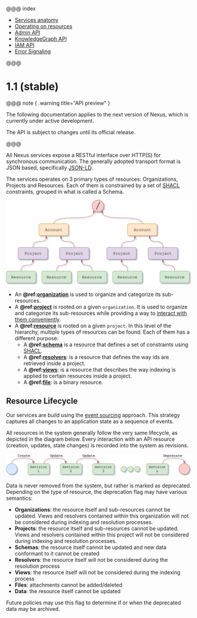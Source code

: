 @@@ index

* [Services anatomy](anatomy.md)
* [Operating on resources](operating-on-resources.md)
* [Admin API](admin/index.md)
* [KnowledgeGraph API](kg/index.md)
* [IAM API](iam/index.md)
* [Error Signaling](error-signaling.md)

@@@

# 1.1 (stable)

@@@ note { .warning title="API preview" }

The following documentation applies to the next version of Nexus, which is currently under active development.

The API is subject to changes until its official release.

@@@

All Nexus services expose a RESTful interface over HTTP(S) for synchronous communication. The generally adopted transport format is JSON based, specifically [JSON-LD](https://json-ld.org/).

The services operates on 3 primary types of resources: Organizations, Projects and Resources. Each of them is constrained by a set of [SHACL] constraints, grouped in what is called a Schema.

![Resources tree](./assets/resources-tree.png "Resources tree")

* An **@ref:[organization](./admin/admin-orgs-api.md)** is used to organize and categorize its sub-resources.
* A **@ref:[project](./admin/admin-projects-api.md)** is rooted on a given `organization`. It is used to organize and categorize its sub-resources while providing a way to [interact with them conveniently](./admin/admin-projects-api.html#prefix-mappings).
* A **@ref:[resource](./kg/kg-resources-api.md)** is rooted on a given `project`. In this level of the hierarchy, multiple types of resources can be found. Each of them has a different purpose:
  - A **@ref:[schema](./kg/kg-schemas-api.md)** is a resource that defines a set of constraints using [SHACL].
  - A **@ref:[resolvers](./kg/kg-resolvers-api.md)**: is a resource that defines the way ids are retrieved inside a project.
  - A **@ref:[views](./kg/kg-views-api.md)**: is a resource that describes the way indexing is applied to certain resources inside a project.
  - A **@ref:[file](./kg/kg-files-api.md)**: is a binary resource.

## Resource Lifecycle

Our services are build using the [event sourcing](https://martinfowler.com/eaaDev/EventSourcing.html) approach. This strategy captures all changes to an application state as a sequence of events.

All resources in the system generally follow the very same lifecycle, as depicted in the diagram below. Every interaction with an API resource (creation, updates, state changes) is recorded into the system as revisions.

![Resource Lifecycle](./assets/resources/resource-lifecycle.png "Resource Lifecycle")

Data is never removed from the system, but rather is marked as deprecated. Depending on the type of resource, the deprecation flag may have various semantics:

- **Organizations**: the resource itself and sub-resources cannot be updated. Views and resolvers contained within this organization will not be considered during indexing and resolution processes.
- **Projects**: the resource itself and sub-resources cannot be updated. Views and resolvers contained within this project will not be considered during indexing and resolution processes.
- **Schemas**: the resource itself cannot be updated and new data conformant to it cannot be created
- **Resolvers**: the resource itself will not be considered during the resolution process
- **Views**: the resource itself will not be considered during the indexing process
- **Files**: attachments cannot be added/deleted
- **Data**: the resource itself cannot be updated

Future policies may use this flag to determine if or when the deprecated data may be archived.

[SHACL]: https://www.w3.org/TR/shacl/
